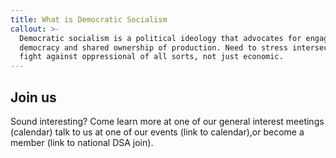 ```yaml
---
title: What is Democratic Socialism
callout: >-
  Democratic socialism is a political ideology that advocates for engaged
  democracy and shared ownership of production. Need to stress intersectional
  fight against oppressional of all sorts, not just economic.
---
```

## Join us

Sound interesting? Come learn more at one of our general interest meetings (calendar) talk to us at one of our events (link to calendar),or become a member (link to national DSA join).
